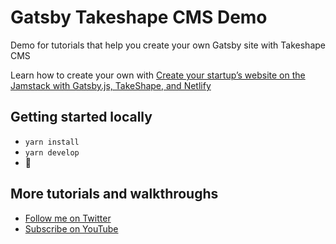 # Gatsby Takeshape CMS Demo

Demo for tutorials that help you create your own Gatsby site with Takeshape CMS

Learn how to create your own with [Create your startup’s website on the Jamstack with Gatsby.js, TakeShape, and Netlify](https://www.takeshape.io/articles/create-your-startups-website-on-the-jamstack-with-gatsby-js-takeshape-and-netlify/)

## Getting started locally
* `yarn install`
* `yarn develop`
* 🚀

## More tutorials and walkthroughs
* [Follow me on Twitter](https://twitter.com/colbyfayock)
* [Subscribe on YouTube](https://www.youtube.com/colbyfayock)
